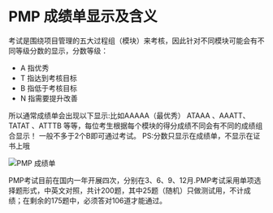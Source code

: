 # PMP 成绩单显示及含义

考试是围绕项目管理的五大过程组（模块）来考核，因此针对不同模块可能会有不同等级分数的显示，分数等级：
* A 指优秀  
* T 指达到考核目标  
* B 指低于考核目标  
* N 指需要提升改善

所以通常成绩单会出现以下显示:比如AAAAA（最优秀） ATAAA 、AAATT、 TATAT 、ATTTB 等等，每位考生根据每个模块的得分成绩不同会有不同的成绩组合显示！
一般不多于2个B即可通过考试。
PS:分数只显示在成绩单，不显示在证书上哦

![PMP 成绩单](https://raw.githubusercontent.com/liuhuachao/pmp/master/images/PMP%20%E6%88%90%E7%BB%A9%E5%8D%95.png)

PMP考试目前在国内一年开展四次，分别在3、6、9、12月.PMP考试采用单项选择题形式，中英文对照，共计200题，其中25题（随机）只做测试用，不计成绩；在剩余的175题中，必须答对106道才能通过。